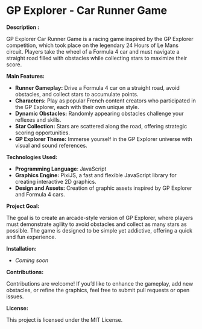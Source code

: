 # GP Explorer - Car Runner Game

**Description :**

GP Explorer Car Runner Game is a racing game inspired by the GP Explorer competition, which took place on the legendary 24 Hours of Le Mans circuit. Players take the wheel of a Formula 4 car and must navigate a straight road filled with obstacles while collecting stars to maximize their score.

**Main Features:**

- **Runner Gameplay:** Drive a Formula 4 car on a straight road, avoid obstacles, and collect stars to accumulate points.
- **Characters:** Play as popular French content creators who participated in the GP Explorer, each with their own unique style.
- **Dynamic Obstacles:** Randomly appearing obstacles challenge your reflexes and skills.
- **Star Collection:** Stars are scattered along the road, offering strategic scoring opportunities.
- **GP Explorer Theme:** Immerse yourself in the GP Explorer universe with visual and sound references.

**Technologies Used:**

- **Programming Language**: JavaScript
- **Graphics Engine:** PixiJS, a fast and flexible JavaScript library for creating interactive 2D graphics.
- **Design and Assets:** Creation of graphic assets inspired by GP Explorer and Formula 4 cars.

**Project Goal:**

The goal is to create an arcade-style version of GP Explorer, where players must demonstrate agility to avoid obstacles and collect as many stars as possible. The game is designed to be simple yet addictive, offering a quick and fun experience.

**Installation:**
- _Coming soon_

**Contributions:**

Contributions are welcome! If you’d like to enhance the gameplay, add new obstacles, or refine the graphics, feel free to submit pull requests or open issues.

**License:**

This project is licensed under the MIT License.

